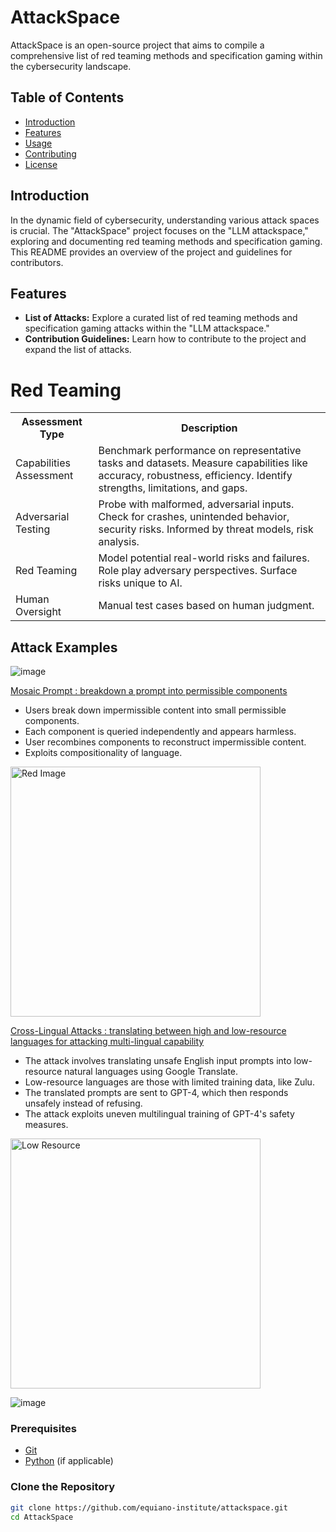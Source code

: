 # AttackSpace

AttackSpace is an open-source project that aims to compile a comprehensive list of red teaming methods and specification gaming within the cybersecurity landscape.

## Table of Contents
- [Introduction](#introduction)
- [Features](#features)
- [Usage](#usage)
- [Contributing](#contributing)
- [License](#license)

## Introduction

In the dynamic field of cybersecurity, understanding various attack spaces is crucial. The "AttackSpace" project focuses on the "LLM attackspace," exploring and documenting red teaming methods and specification gaming. This README provides an overview of the project and guidelines for contributors.

## Features

- **List of Attacks:** Explore a curated list of red teaming methods and specification gaming attacks within the "LLM attackspace."
- **Contribution Guidelines:** Learn how to contribute to the project and expand the list of attacks.


 # Red Teaming 
 
<table>
  <tr>
    <th>Assessment Type</th>
    <th>Description</th>
  </tr>
  <tr>
    <td>Capabilities Assessment</td>
    <td>Benchmark performance on representative tasks and datasets. Measure capabilities like accuracy, robustness, efficiency. Identify strengths, limitations, and gaps.</td>
  </tr>
  <tr>
    <td>Adversarial Testing</td>
    <td>Probe with malformed, adversarial inputs. Check for crashes, unintended behavior, security risks. Informed by threat models, risk analysis.</td>
  </tr>
  <tr>
    <td>Red Teaming</td>
    <td>Model potential real-world risks and failures. Role play adversary perspectives. Surface risks unique to AI.</td>
  </tr>
  <tr>
    <td>Human Oversight</td>
    <td>Manual test cases based on human judgment.</td>
  </tr>
</table>
 

## Attack Examples 

![image](https://github.com/equiano-institute/attackspace/assets/25654848/6fa5e2bf-0ec6-4883-8815-08f5b1392a34)

<a href="https://arxiv.org/abs/2307.10719">Mosaic Prompt : breakdown a prompt into permissible components</a>



* Users break down impermissible content into small permissible components.
* Each component is queried independently and appears harmless.
* User recombines components to reconstruct impermissible content.
* Exploits compositionality of language.

<img src="public/red.jpg" alt="Red Image" width="400" >

<a href="https://arxiv.org/abs/2310.02446">Cross-Lingual Attacks : translating between high and low-resource languages for attacking multi-lingual capability</a>

* The attack involves translating unsafe English input prompts into low-resource natural languages using Google Translate.
* Low-resource languages are those with limited training data, like Zulu.
* The translated prompts are sent to GPT-4, which then responds unsafely instead of refusing.
* The attack exploits uneven multilingual training of GPT-4's safety measures.


<img src="[public/low.jpg](https://github.com/equiano-institute/attackspace/assets/25654848/32768877-4d99-44f1-a423-4044356ddac3" alt="Low Resource" width="400" >

![image](https://github.com/equiano-institute/attackspace/assets/25654848/32768877-4d99-44f1-a423-4044356ddac3)

### Prerequisites

- [Git](https://git-scm.com/)
- [Python](https://www.python.org/) (if applicable)

### Clone the Repository

```bash
git clone https://github.com/equiano-institute/attackspace.git
cd AttackSpace
```
